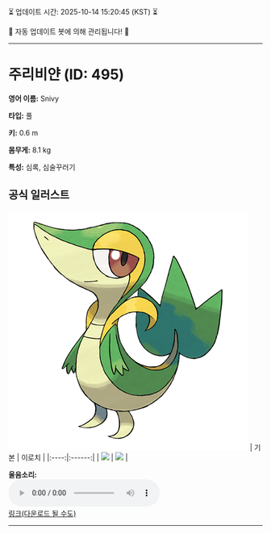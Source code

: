 
⏳ 업데이트 시간: 2025-10-14 15:20:45 (KST) ⏳

🤖 자동 업데이트 봇에 의해 관리됩니다! 🤖

---

# 주리비얀 (ID: 495)
**영어 이름:** Snivy

**타입:** 풀

**키:** 0.6 m

**몸무게:** 8.1 kg

**특성:** 심록, 심술꾸러기

## 공식 일러스트
![](https://raw.githubusercontent.com/PokeAPI/sprites/master/sprites/pokemon/other/official-artwork/495.png)
| 기본 | 이로치 |
|:----:|:------:|
| <img src="http://play.pokemonshowdown.com/sprites/ani/snivy.gif" width="200"> | <img src="http://play.pokemonshowdown.com/sprites/ani-shiny/snivy.gif" width="200"> |

**울음소리:**<br><audio controls src="https://raw.githubusercontent.com/PokeAPI/cries/main/cries/pokemon/latest/495.ogg"></audio><br> [링크(다운로드 될 수도)](https://raw.githubusercontent.com/PokeAPI/cries/main/cries/pokemon/latest/495.ogg)


---
